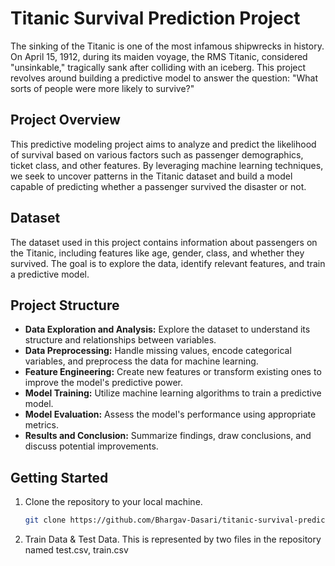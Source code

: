 # Titanic Survival Prediction Project

The sinking of the Titanic is one of the most infamous shipwrecks in history. On April 15, 1912, during its maiden voyage, the RMS Titanic, considered "unsinkable," tragically sank after colliding with an iceberg. This project revolves around building a predictive model to answer the question: "What sorts of people were more likely to survive?"

## Project Overview

This predictive modeling project aims to analyze and predict the likelihood of survival based on various factors such as passenger demographics, ticket class, and other features. By leveraging machine learning techniques, we seek to uncover patterns in the Titanic dataset and build a model capable of predicting whether a passenger survived the disaster or not.

## Dataset

The dataset used in this project contains information about passengers on the Titanic, including features like age, gender, class, and whether they survived. The goal is to explore the data, identify relevant features, and train a predictive model.

## Project Structure

- **Data Exploration and Analysis:** Explore the dataset to understand its structure and relationships between variables.
- **Data Preprocessing:** Handle missing values, encode categorical variables, and preprocess the data for machine learning.
- **Feature Engineering:** Create new features or transform existing ones to improve the model's predictive power.
- **Model Training:** Utilize machine learning algorithms to train a predictive model.
- **Model Evaluation:** Assess the model's performance using appropriate metrics.
- **Results and Conclusion:** Summarize findings, draw conclusions, and discuss potential improvements.

## Getting Started

1. Clone the repository to your local machine.
   ```bash
   git clone https://github.com/Bhargav-Dasari/titanic-survival-prediction.git

2. Train Data & Test Data.
   This is represented by two files in the repository named test.csv, train.csv


